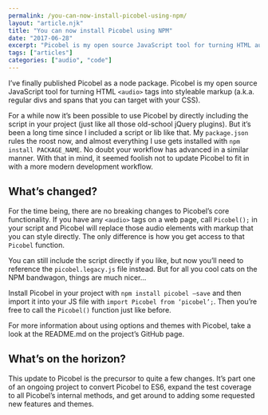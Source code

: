 ```yaml
---
permalink: /you-can-now-install-picobel-using-npm/
layout: "article.njk"
title: "You can now install Picobel using NPM"
date: "2017-06-28"
excerpt: "Picobel is my open source JavaScript tool for turning HTML audio tags into styleable markup."
tags: ["articles"]
categories: ["audio", "code"]
---
```


I’ve finally published Picobel as a node package. Picobel is my open source JavaScript tool for turning HTML `<audio>` tags into styleable markup (a.k.a. regular divs and spans that you can target with your CSS).

For a while now it’s been possible to use Picobel by directly including the script in your project (just like all those old-school jQuery plugins). But it’s been a long time since I included a script or lib like that. My `package.json` rules the roost now, and almost everything I use gets installed with `npm install PACKAGE_NAME`. No doubt your workflow has advanced in a similar manner. With that in mind, it seemed foolish not to update Picobel to fit in with a more modern development workflow.

## What’s changed?

For the time being, there are no breaking changes to Picobel’s core functionality. If you have any `<audio>` tags on a web page, call `Picobel();` in your script and Picobel will replace those audio elements with markup that you can style directly. The only difference is how you get access to that `Picobel` function.

You can still include the script directly if you like, but now you’ll need to reference the `picobel.legacy.js` file instead. But for all you cool cats on the NPM bandwagon, things are much nicer...

Install Picobel in your project with `npm install picobel —save` and then import it into your JS file with `import Picobel from ‘picobel’;`. Then you’re free to call the `Picobel()` function just like before.

For more information about using options and themes with Picobel, take a look at the README.md on the project’s GitHub page.

## What’s on the horizon?

This update to Picobel is the precursor to quite a few changes. It’s part one of an ongoing project to convert Picobel to ES6, expand the test coverage to all Picobel’s internal methods, and get around to adding some requested new features and themes.
